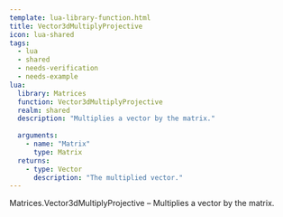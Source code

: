 ```yaml
---
template: lua-library-function.html
title: Vector3dMultiplyProjective
icon: lua-shared
tags:
  - lua
  - shared
  - needs-verification
  - needs-example
lua:
  library: Matrices
  function: Vector3dMultiplyProjective
  realm: shared
  description: "Multiplies a vector by the matrix."
  
  arguments:
    - name: "Matrix"
      type: Matrix
  returns:
    - type: Vector
      description: "The multiplied vector."
---
```


<div class="lua__search__keywords">
Matrices.Vector3dMultiplyProjective &#x2013; Multiplies a vector by the matrix.
</div>
